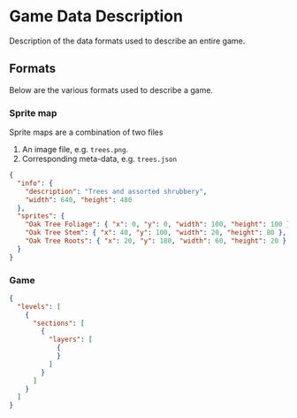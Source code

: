 # Game Data Description

Description of the data formats used to describe an entire game.

Formats
-------

Below are the various formats used to describe a game.

### Sprite map

Sprite maps are a combination of two files

1. An image file, e.g. `trees.png`.
2. Corresponding meta-data, e.g. `trees.json`


```json
{
  "info": {
    "description": "Trees and assorted shrubbery",
    "width": 640, "height": 480
  },
  "sprites": {
    "Oak Tree Foliage": { "x": 0, "y": 0, "width": 100, "height": 100 },
    "Oak Tree Stem": { "x": 40, "y": 100, "width": 20, "height": 80 },
    "Oak Tree Roots": { "x": 20, "y": 180, "width": 60, "height": 20 }
  }
}
```

### Game

```json
{
  "levels": [
    {
      "sections": [
        {
          "layers": [
            {
            }
          ]
        }
      ]
    }
  ]
}
```

